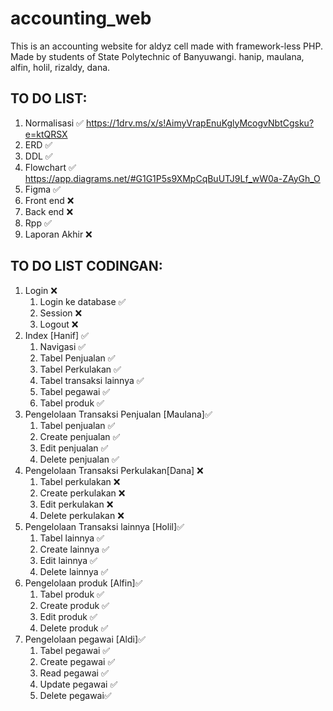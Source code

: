 # accounting_web
This is an accounting website for aldyz cell made with framework-less PHP. Made by students of State Polytechnic of Banyuwangi.
hanip, maulana, alfin, holil, rizaldy, dana.
## TO DO LIST:
1. Normalisasi ✅
https://1drv.ms/x/s!AimyVrapEnuKglyMcogvNbtCgsku?e=ktQRSX
3. ERD ✅
4. DDL ✅
5. Flowchart ✅
https://app.diagrams.net/#G1G1P5s9XMpCqBuUTJ9Lf_wW0a-ZAyGh_O
6. Figma ✅
7. Front end ❌
8. Back end ❌
9. Rpp ✅
10. Laporan Akhir ❌


## TO DO LIST CODINGAN:
1. Login ❌
   1. Login ke database ✅
   2. Session ❌
   3. Logout ❌
2. Index [Hanif] ✅
   1. Navigasi ✅
   2. Tabel Penjualan ✅
   3. Tabel Perkulakan ✅
   4. Tabel transaksi lainnya ✅
   5. Tabel pegawai ✅
   6. Tabel produk ✅
3. Pengelolaan Transaksi Penjualan [Maulana]✅
   1. Tabel penjualan ✅
   2. Create penjualan ✅
   3. Edit penjualan ✅
   4. Delete penjualan ✅
4. Pengelolaan Transaksi Perkulakan[Dana] ❌
   1. Tabel perkulakan ❌
   2. Create perkulakan ❌
   3. Edit perkulakan ❌
   4. Delete perkulakan ❌
5. Pengelolaan Transaksi lainnya [Holil]✅
   1. Tabel lainnya ✅
   2. Create lainnya ✅
   3. Edit lainnya ✅
   4. Delete lainnya ✅
6. Pengelolaan produk [Alfin]✅
   1. Tabel produk ✅
   2. Create produk ✅
   3. Edit produk ✅
   4. Delete produk ✅
7. Pengelolaan pegawai [Aldi]✅
   1. Tabel pegawai ✅
   2. Create pegawai ✅
   3. Read pegawai ✅
   4. Update pegawai ✅
   5. Delete pegawai✅

